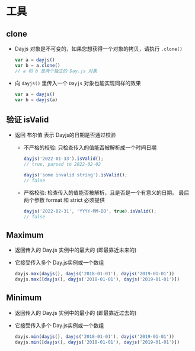 # 工具

## clone

+ Dayjs 对象是不可变的，如果您想获得一个对象的拷贝，请执行 `.clone()`

  ```js
  var a = dayjs()
  var b = a.clone()
  // a 和 b 是两个独立的 Day.js 对象
  ```

+ 向 `dayjs()` 里传入一个 `Dayjs` 对象也能实现同样的效果

  ```js
  var a = dayjs()
  var b = dayjs(a)
  ```

## 验证 isValid

+ 返回 布尔值 表示 Dayjs的日期是否通过校验

  + 不严格的校验: 只检查传入的值能否被解析成一个时间日期

      ```js
      dayjs('2022-01-33').isValid();
      // true, parsed to 2022-02-02

      dayjs('some invalid string').isValid();
      // false
      ```

  + 严格校验: 检查传入的值能否被解析，且是否是一个有意义的日期。 最后两个参数 format 和 strict 必须提供

    ```js
    dayjs('2022-02-31', 'YYYY-MM-DD', true).isValid();
    // false
    ```

## Maximum

+ 返回传入的 Day.js 实例中的最大的 (即最靠近未来的)
+ 它接受传入多个 Day.js实例或一个数组

  ```js
  dayjs.max(dayjs(), dayjs('2018-01-01'), dayjs('2019-01-01'))
  dayjs.max([dayjs(), dayjs('2018-01-01'), dayjs('2019-01-01')])
  ```

## Minimum

+ 返回传入的 Day.js 实例中的最小的 (即最靠近过去的)
+ 它接受传入多个 Day.js实例或一个数组

  ```js
  dayjs.min(dayjs(), dayjs('2018-01-01'), dayjs('2019-01-01'))
  dayjs.min([dayjs(), dayjs('2018-01-01'), dayjs('2019-01-01')])
  ```
